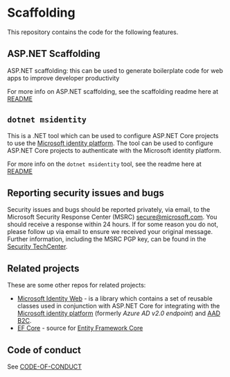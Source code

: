 # Scaffolding

This repository contains the code for the following features.
 
## ASP.NET Scaffolding
ASP.NET scaffolding: this can be used to generate boilerplate code for web apps to improve developer productivity

For more info on ASP.NET scaffolding, see the scaffolding readme here at [README](./src/Scaffolding/README.md)

## `dotnet msidentity`
This is a .NET tool which can be used to configure ASP.NET Core projects to use the [Microsoft identity platform](https://docs.microsoft.com/en-us/azure/active-directory/develop/). 
The tool can be used to configure ASP.NET Core projects to authenticate with the Microsoft identity platform.

For more info on the `dotnet msidentity` tool, see the readme here at [README](./src/MSIdentityScaffolding/README.md)

## Reporting security issues and bugs

Security issues and bugs should be reported privately, via email, to the Microsoft Security Response Center (MSRC)  secure@microsoft.com. You should receive a response within 24 hours. If for some reason you do not, please follow up via email to ensure we received your original message. Further information, including the MSRC PGP key, can be found in the [Security TechCenter](https://technet.microsoft.com/en-us/security/ff852094.aspx).

## Related projects

These are some other repos for related projects:
* [Microsoft Identity Web](https://github.com/AzureAD/microsoft-identity-web) - is a library which contains a set of reusable classes used in conjunction with ASP.NET Core for integrating with the [Microsoft identity platform](https://docs.microsoft.com/en-us/azure/active-directory/develop/) (formerly *Azure AD v2.0 endpoint*) and [AAD B2C](https://docs.microsoft.com/en-us/azure/active-directory-b2c/).
* [EF Core](https://github.com/dotnet/efcore) - source for [Entity Framework Core](https://docs.microsoft.com/en-us/ef/core/)

## Code of conduct

See [CODE-OF-CONDUCT](./CODE-OF-CONDUCT.md)